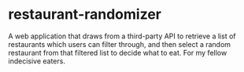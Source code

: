 # restaurant-randomizer
A web application that draws from a third-party API to retrieve a list of restaurants which users can filter through, and then select a random restaurant from that filtered list to decide what to eat. For my fellow indecisive eaters.
